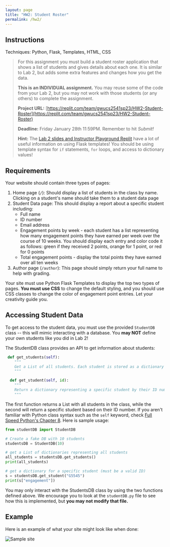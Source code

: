 ```yaml
---
layout: page
title: "HW2: Student Roster"
permalink: /hw2/
---
```


## Instructions  

Techniques: Python, Flask, Templates, HTML, CSS 

<blockquote>
For this assignment you must build a student roster application that shows a list of students and gives details about each one. It is similar to Lab 2, but adds some extra features and changes how you get the data.

**This is an INDIVIDUAL assignment.** You may reuse some of the code from your Lab 2, but you may not work with those students (or any others) to complete the assignment.

**Project URL:** [https://replit.com/team/gwucs2541sp23/HW2-Student-Roster](https://replit.com/team/gwucs2541sp23/HW2-Student-Roster)

**Deadline:** Friday January 28th 11:59PM. Remember to hit *Submit!*

**Hint:** The [Lab 2 slides and Instructor Playground Replit](/lab2) have a lot of useful information on using Flask templates! You should be using template syntax for `if` statements, `for` loops, and access to dictionary values!
</blockquote>

## Requirements
Your website should contain three types of pages:

 1. Home page (`/`): Should display a list of students in the class by name. Clicking on a student's name should take them to a student data page
 2. Student Data page: This should display a report about a specific student including:
    - Full name
    - ID number
    - Email address
    - Engagement points by week - each student has a list representing how many engagement points they have earned per week over the course of 10 weeks. You should display each entry and color code it as follows: green if they received 2 points, orange for 1 point, or red for 0 points
    - Total engagement points - display the total points they have earned over all ten weeks
3. Author page (`/author`): This page should simply return your full name to help with grading.

Your site must use Python Flask Templates to display the top two types of pages.  **You must use CSS** to change the default styling, and you should use CSS classes to change the color of engagement point entries. Let your creativity guide you.

## Accessing Student Data

To get access to the student data, you must use the provided `StudentDB` class -- this will mimic interacting with a database. You **may NOT** define your own students like you did in Lab 2!

The StudentDB class provides an API to get information about students:

```python
 def get_students(self):
    """
    Get a List of all students. Each student is stored as a dictionary with keys for id, name, email, and a List of engagement point values.
    """

  def get_student(self, id):
    """
    Return a dictionary representing a specific student by their ID number
    """
  ```

The first function returns a List with all students in the class, while the second will return a specific student based on their ID number. If you aren't familiar with Python class syntax such as the `self` keyword, check [Full Speed Python's Chapter 8](https://github.com/joaoventura/full-speed-python/releases/download/v0.4.3/full-speed-python.pdf). Here is sample usage:

```python
from studentDB import StudentDB

# Create a fake DB with 10 students
studentsDB = StudentDB(10)

# get a List of dictionaries representing all students
all_students = studentsDB.get_students()
print(all_students)

# get a dictionary for a specific student (must be a valid ID)
s = studentsDB.get_student("G5545")
print(s["engagement"])
```

You may only interact with the StudentsDB class by using the two functions defined above. We encourage you to look at the `studentDB.py` file to see how this is implemented, but **you may not modify that file.** 

## Example
Here is an example of what your site might look like when done:

  ![Sample site](example_gif.gif)

